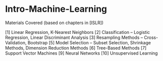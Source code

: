 # Intro-Machine-Learning

Materials Covered (based on chapters in [ISLR])

[1] Linear Regression, K-Nearest Neighbors
[2] Classification – Logistic Regression, Linear Discriminant Analysis 
[3] Resampling Methods – Cross-Validation, Bootstrap
[5] Model Selection – Subset Selection, Shrinkage Methods, Dimension Reduction Methods
[6] Tree-Based Methods
[7] Support Vector Machines
[9] Neural Networks
[10] Unsupervised Learning
